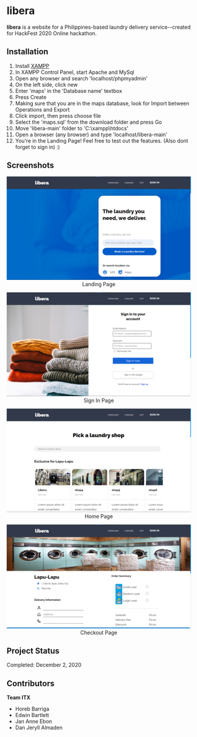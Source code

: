 # libera
**libera** is a website for a Philippines-based laundry delivery service--created for HackFest 2020 Online hackathon.

## Installation
1. Install [XAMPP](https://www.apachefriends.org/index.html)
2. In XAMPP Control Panel, start Apache and MySql
3. Open any browser and search 'localhost/phpmyadmin'
4. On the left side, click new
5. Enter 'maps' in the 'Database name' textbox
6. Press Create
7. Making sure that you are in the maps database, look for Import between Operations and Export
5. Click import, then press choose file
6. Select the 'maps.sql' from the download folder and press Go
7. Move 'libera-main' folder to 'C:\xampp\htdocs'
8. Open a browser (any browser) and type 'localhost/libera-main'
9. You're in the Landing Page! Feel free to test out the features. (Also dont forget to sign in) :)

## Screenshots
<p align="center">
  <img src="https://raw.githubusercontent.com/teddzyb/libera/main/screenshots/libera_landing.png"/>
  Landing Page
</p>
<p align="center">
  <img src="https://raw.githubusercontent.com/teddzyb/libera/main/screenshots/libera_signin.png"/>
  Sign In Page
</p>
<p align="center">
  <img src="https://raw.githubusercontent.com/teddzyb/libera/main/screenshots/libera_homepage.png"/>
  Home Page
</p>
<p align="center">
  <img src="https://raw.githubusercontent.com/teddzyb/libera/main/screenshots/libera_orderpage.png"/>
  Checkout Page
</p>

## Project Status
Completed: December 2, 2020

## Contributors
**Team ITX**
  - Horeb Barriga
  - Edwin Bartlett
  - Jan Anne Ebon
  - Dan Jeryll Almaden

